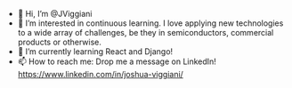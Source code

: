- 👋 Hi, I’m @JViggiani
- 👀 I’m interested in continuous learning. I love applying new technologies to a wide array of challenges, be they in semiconductors, commercial products or otherwise.
- 🌱 I’m currently learning React and Django!
- 📫 How to reach me: Drop me a message on LinkedIn! https://www.linkedin.com/in/joshua-viggiani/
